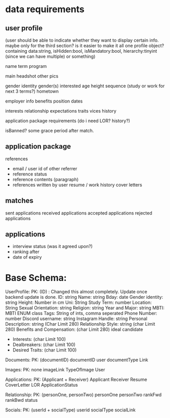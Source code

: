 # data requirements

## user profile 

(user should be able to indicate whether they want to display certain info. maybe only for the third section? is it easier to make it all one profile object? containing data:string, isHidden:bool, isMandatory:bool, hierarchy:tinyint (since we can have multiple) or something)

name
term
program

main headshot
other pics

gender identity
gender(s) interested
age
height
sequence (study or work for next 3 terms?)
hometown

employer info
benefits
position dates

interests
relationship expectations
traits
vices
history

application package requirements (do i need LOR? history?)	

isBanned? some grace period after match.

## application package
references
- email / user id of other referrer
- reference status
- reference contents (paragraph)
- references written by user
resume / work history
cover letters

## matches
sent applications
received applications
accepted applications
rejected applications

## applications
- interview status (was it agreed upon?)
- ranking after
- date of expiry

# Base Schema:

UserProfile: PK: (ID) : Changed this almost completely. Update once backend update is done.
ID: string
Name: string
Bday: date
Gender identity: string
Height: Number in cm
Uni: String
Study Term: number
Location: String
Sexual Orientation: string
Religion: string
Year and Major: string
MBTI: MBTI ENUM class
Tags: String of ints, comma seperated
Phone Number: number
Discord username: string
Instagram Handle: string
Personal Description: string (Char Limit 280)
Relationship Style: string (char Limit 280)
Benefits and Compensation: (char Limit 280)
ideal candidate
  - Interests: (char Limit 100)
  - Dealbreakers: (char Limit 100)
  - Desired Traits: (char Limit 100)

Documents: PK: (documentID)
documentID
user
documentType
Link

Images: PK: none
imageLink
TypeOfImage
User

Applications: PK: (Applicant + Receiver)
Applicant
Receiver
Resume
CoverLetter
LOR
ApplicationStatus

Relationship: PK: (personOne, personTwo)
personOne
personTwo
rankFwd
rankBwd
status 

Socials: PK: (userId + socialType)
userid
socialType
socialLink

